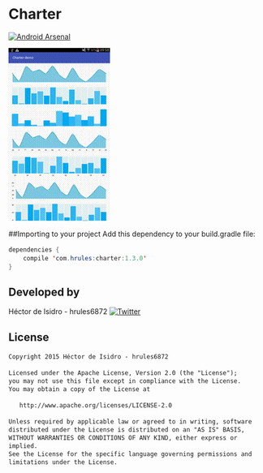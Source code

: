 Charter
=====
[![Android Arsenal](https://img.shields.io/badge/Android%20Arsenal-Charter-green.svg?style=true)](https://android-arsenal.com/details/1/2885)

![image](demo.gif)

##Importing to your project
Add this dependency to your build.gradle file:
```java
dependencies {
    compile 'com.hrules:charter:1.3.0'
}
```

Developed by
-------
Héctor de Isidro - hrules6872 [![Twitter](http://img.shields.io/badge/contact-@h_rules-blue.svg?style=flat)](http://twitter.com/h_rules)

License
-------
    Copyright 2015 Héctor de Isidro - hrules6872

    Licensed under the Apache License, Version 2.0 (the "License");
    you may not use this file except in compliance with the License.
    You may obtain a copy of the License at

       http://www.apache.org/licenses/LICENSE-2.0

    Unless required by applicable law or agreed to in writing, software
    distributed under the License is distributed on an "AS IS" BASIS,
    WITHOUT WARRANTIES OR CONDITIONS OF ANY KIND, either express or implied.
    See the License for the specific language governing permissions and
    limitations under the License.
